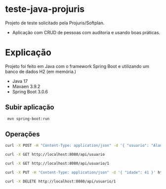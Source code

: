 # teste-java-projuris

Projeto de teste solicitado pela Projuris/Softplan.

-  Aplicação com CRUD de pessoas com auditoria e usando boas práticas. 

# Explicação

Projeto foi feito em Java com o framework Spring Boot e utilizando um banco de dados H2 (em memória.)

- Java 17
- Mavaen 3.9.2
- Spring Boot 3.0.6

## Subir aplicação
```sh
 mvn spring-boot:run
```

## Operações
```sh
curl -X POST -H "Content-Type: application/json" -d '{ "usuario": "Alan", "password": "1234", "email": "alan@empresa.com.br", "idade": 40 }' http://localhost:8080/api/usuario
```

```sh
curl -X GET http://localhost:8080/api/usuario
```

```sh
curl -X GET http://localhost:8080/api/usuario/1
```

```sh
curl -X PUT -H "Content-Type: application/json" -d '{ "idade": 41 }' http://localhost:8080/api/usuario/1
```

```sh
curl -X DELETE http://localhost:8080/api/usuario/1
```